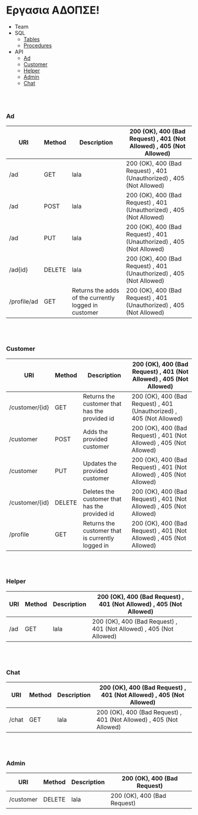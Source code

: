 # Εργασια ΑΔΟΠΣΕ!

- Team
- SQL
  - [Tables](#tables)
  - [Procedures](#procedures)
- API
  - [Ad](#ad)
  - [Customer](#customer)
  - [Helper](#helper)
  - [Admin](#admin)
  - [Chat](#chat)

<BR>
<BR>

### Ad

| URI     | Method | Description | 200 (OK), 400 (Bad Request) , 401 (Not Allowed) , 405 (Not Allowed)  |
| ------- | ------ | ----------- | -------------------------------------------------------------------- |
| /ad     | GET    | lala        | 200 (OK), 400 (Bad Request) , 401 (Unauthorized) , 405 (Not Allowed) |
| /ad     | POST   | lala        | 200 (OK), 400 (Bad Request) , 401 (Unauthorized) , 405 (Not Allowed) |
| /ad     | PUT    | lala        | 200 (OK), 400 (Bad Request) , 401 (Unauthorized) , 405 (Not Allowed) |
| /ad{id} | DELETE | lala        | 200 (OK), 400 (Bad Request) , 401 (Unauthorized) , 405 (Not Allowed) |
| /profile/ad | GET | Returns the adds of the currently logged in customer        | 200 (OK), 400 (Bad Request) , 401 (Unauthorized) , 405 (Not Allowed) |

<BR>
<BR>

### Customer

| URI     | Method | Description | 200 (OK), 400 (Bad Request) , 401 (Not Allowed) , 405 (Not Allowed)  |
| ------- | ------ | ----------- | -------------------------------------------------------------------- |
| /customer/{id}     | GET    | Returns the customer that has the provided id        | 200 (OK), 400 (Bad Request) , 401 (Unauthorized) , 405 (Not Allowed) |
| /customer     | POST   | Adds the provided customer        | 200 (OK), 400 (Bad Request) , 401 (Not Allowed) , 405 (Not Allowed)  |
| /customer     | PUT    | Updates the provided customer        | 200 (OK), 400 (Bad Request) , 401 (Not Allowed) , 405 (Not Allowed)  |
| /customer/{id} | DELETE | Deletes the customer that has the provided id         | 200 (OK), 400 (Bad Request) , 401 (Not Allowed) , 405 (Not Allowed)  |
| /profile | GET | Returns the customer that is currently logged in | 200 (OK), 400 (Bad Request) , 401 (Not Allowed) , 405 (Not Allowed)  |

<BR>
<BR>

### Helper

| URI | Method | Description | 200 (OK), 400 (Bad Request) , 401 (Not Allowed) , 405 (Not Allowed) |
| --- | ------ | ----------- | ------------------------------------------------------------------- |
| /ad | GET    | lala        | 200 (OK), 400 (Bad Request) , 401 (Not Allowed) , 405 (Not Allowed) |

<BR>
<BR>

### Chat

| URI   | Method | Description | 200 (OK), 400 (Bad Request) , 401 (Not Allowed) , 405 (Not Allowed) |
| ----- | ------ | ----------- | ------------------------------------------------------------------- |
| /chat | GET    | lala        | 200 (OK), 400 (Bad Request) , 401 (Not Allowed) , 405 (Not Allowed) |

<BR>
<BR>

### Admin

| URI       | Method | Description | 200 (OK), 400 (Bad Request) |
| --------- | ------ | ----------- | --------------------------- |
| /customer | DELETE | lala        | 200 (OK), 400 (Bad Request) |
